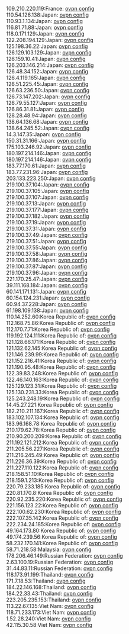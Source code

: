 109.210.220.119:France: [ovpn config](vpn/109_210_220_119.ovpn)  
110.54.126.138:Japan: [ovpn config](vpn/110_54_126_138.ovpn)  
110.93.1.134:Japan: [ovpn config](vpn/110_93_1_134.ovpn)  
116.81.71.88:Japan: [ovpn config](vpn/116_81_71_88.ovpn)  
118.0.171.129:Japan: [ovpn config](vpn/118_0_171_129.ovpn)  
122.208.194.129:Japan: [ovpn config](vpn/122_208_194_129.ovpn)  
125.198.36.22:Japan: [ovpn config](vpn/125_198_36_22.ovpn)  
126.129.103.129:Japan: [ovpn config](vpn/126_129_103_129.ovpn)  
126.159.10.41:Japan: [ovpn config](vpn/126_159_10_41.ovpn)  
126.203.146.214:Japan: [ovpn config](vpn/126_203_146_214.ovpn)  
126.48.34.152:Japan: [ovpn config](vpn/126_48_34_152.ovpn)  
126.4.119.165:Japan: [ovpn config](vpn/126_4_119_165.ovpn)  
126.51.225.45:Japan: [ovpn config](vpn/126_51_225_45.ovpn)  
126.63.236.50:Japan: [ovpn config](vpn/126_63_236_50.ovpn)  
126.73.147.202:Japan: [ovpn config](vpn/126_73_147_202.ovpn)  
126.79.55.127:Japan: [ovpn config](vpn/126_79_55_127.ovpn)  
126.86.31.81:Japan: [ovpn config](vpn/126_86_31_81.ovpn)  
128.28.48.94:Japan: [ovpn config](vpn/128_28_48_94.ovpn)  
138.64.136.68:Japan: [ovpn config](vpn/138_64_136_68.ovpn)  
138.64.245.52:Japan: [ovpn config](vpn/138_64_245_52.ovpn)  
14.3.147.35:Japan: [ovpn config](vpn/14_3_147_35.ovpn)  
150.31.31.166:Japan: [ovpn config](vpn/150_31_31_166.ovpn)  
175.103.246.92:Japan: [ovpn config](vpn/175_103_246_92.ovpn)  
180.197.214.146:Japan: [ovpn config](vpn/180_197_214_146.ovpn)  
180.197.214.146:Japan: [ovpn config](vpn/180_197_214_146.ovpn)  
183.77.170.61:Japan: [ovpn config](vpn/183_77_170_61.ovpn)  
183.77.231.96:Japan: [ovpn config](vpn/183_77_231_96.ovpn)  
203.133.223.250:Japan: [ovpn config](vpn/203_133_223_250.ovpn)  
219.100.37.104:Japan: [ovpn config](vpn/219_100_37_104.ovpn)  
219.100.37.105:Japan: [ovpn config](vpn/219_100_37_105.ovpn)  
219.100.37.107:Japan: [ovpn config](vpn/219_100_37_107.ovpn)  
219.100.37.13:Japan: [ovpn config](vpn/219_100_37_13.ovpn)  
219.100.37.177:Japan: [ovpn config](vpn/219_100_37_177.ovpn)  
219.100.37.182:Japan: [ovpn config](vpn/219_100_37_182.ovpn)  
219.100.37.19:Japan: [ovpn config](vpn/219_100_37_19.ovpn)  
219.100.37.31:Japan: [ovpn config](vpn/219_100_37_31.ovpn)  
219.100.37.49:Japan: [ovpn config](vpn/219_100_37_49.ovpn)  
219.100.37.51:Japan: [ovpn config](vpn/219_100_37_51.ovpn)  
219.100.37.55:Japan: [ovpn config](vpn/219_100_37_55.ovpn)  
219.100.37.58:Japan: [ovpn config](vpn/219_100_37_58.ovpn)  
219.100.37.86:Japan: [ovpn config](vpn/219_100_37_86.ovpn)  
219.100.37.87:Japan: [ovpn config](vpn/219_100_37_87.ovpn)  
219.100.37.96:Japan: [ovpn config](vpn/219_100_37_96.ovpn)  
221.170.25.47:Japan: [ovpn config](vpn/221_170_25_47.ovpn)  
39.111.168.184:Japan: [ovpn config](vpn/39_111_168_184.ovpn)  
60.141.171.131:Japan: [ovpn config](vpn/60_141_171_131.ovpn)  
60.154.124.231:Japan: [ovpn config](vpn/60_154_124_231.ovpn)  
60.94.37.228:Japan: [ovpn config](vpn/60_94_37_228.ovpn)  
61.198.109.138:Japan: [ovpn config](vpn/61_198_109_138.ovpn)  
110.14.252.60:Korea Republic of: [ovpn config](vpn/110_14_252_60.ovpn)  
112.168.75.86:Korea Republic of: [ovpn config](vpn/112_168_75_86.ovpn)  
112.170.7.71:Korea Republic of: [ovpn config](vpn/112_170_7_71.ovpn)  
119.192.124.111:Korea Republic of: [ovpn config](vpn/119_192_124_111.ovpn)  
121.128.66.171:Korea Republic of: [ovpn config](vpn/121_128_66_171.ovpn)  
121.132.62.145:Korea Republic of: [ovpn config](vpn/121_132_62_145.ovpn)  
121.146.239.99:Korea Republic of: [ovpn config](vpn/121_146_239_99.ovpn)  
121.152.216.41:Korea Republic of: [ovpn config](vpn/121_152_216_41.ovpn)  
121.190.95.48:Korea Republic of: [ovpn config](vpn/121_190_95_48.ovpn)  
122.39.83.248:Korea Republic of: [ovpn config](vpn/122_39_83_248.ovpn)  
122.46.140.163:Korea Republic of: [ovpn config](vpn/122_46_140_163.ovpn)  
125.129.123.31:Korea Republic of: [ovpn config](vpn/125_129_123_31.ovpn)  
125.130.231.33:Korea Republic of: [ovpn config](vpn/125_130_231_33.ovpn)  
125.243.248.19:Korea Republic of: [ovpn config](vpn/125_243_248_19.ovpn)  
14.45.27.221:Korea Republic of: [ovpn config](vpn/14_45_27_221.ovpn)  
182.210.211.167:Korea Republic of: [ovpn config](vpn/182_210_211_167.ovpn)  
183.102.107.134:Korea Republic of: [ovpn config](vpn/183_102_107_134.ovpn)  
183.96.168.78:Korea Republic of: [ovpn config](vpn/183_96_168_78.ovpn)  
210.179.62.78:Korea Republic of: [ovpn config](vpn/210_179_62_78.ovpn)  
210.90.200.209:Korea Republic of: [ovpn config](vpn/210_90_200_209.ovpn)  
211.192.121.212:Korea Republic of: [ovpn config](vpn/211_192_121_212.ovpn)  
211.205.56.227:Korea Republic of: [ovpn config](vpn/211_205_56_227.ovpn)  
211.216.245.49:Korea Republic of: [ovpn config](vpn/211_216_245_49.ovpn)  
211.226.36.39:Korea Republic of: [ovpn config](vpn/211_226_36_39.ovpn)  
211.227.110.122:Korea Republic of: [ovpn config](vpn/211_227_110_122.ovpn)  
218.158.51.10:Korea Republic of: [ovpn config](vpn/218_158_51_10.ovpn)  
218.159.1.213:Korea Republic of: [ovpn config](vpn/218_159_1_213.ovpn)  
220.79.233.185:Korea Republic of: [ovpn config](vpn/220_79_233_185.ovpn)  
220.81.170.8:Korea Republic of: [ovpn config](vpn/220_81_170_8.ovpn)  
220.92.235.220:Korea Republic of: [ovpn config](vpn/220_92_235_220.ovpn)  
221.156.123.22:Korea Republic of: [ovpn config](vpn/221_156_123_22.ovpn)  
222.100.62.230:Korea Republic of: [ovpn config](vpn/222_100_62_230.ovpn)  
222.107.35.142:Korea Republic of: [ovpn config](vpn/222_107_35_142.ovpn)  
222.234.24.185:Korea Republic of: [ovpn config](vpn/222_234_24_185.ovpn)  
49.164.173.80:Korea Republic of: [ovpn config](vpn/49_164_173_80.ovpn)  
49.174.239.56:Korea Republic of: [ovpn config](vpn/49_174_239_56.ovpn)  
58.232.170.141:Korea Republic of: [ovpn config](vpn/58_232_170_141.ovpn)  
58.71.218.58:Malaysia: [ovpn config](vpn/58_71_218_58.ovpn)  
178.206.46.149:Russian Federation: [ovpn config](vpn/178_206_46_149.ovpn)  
2.63.100.19:Russian Federation: [ovpn config](vpn/2_63_100_19.ovpn)  
31.44.83.11:Russian Federation: [ovpn config](vpn/31_44_83_11.ovpn)  
118.173.91.199:Thailand: [ovpn config](vpn/118_173_91_199.ovpn)  
171.7.18.53:Thailand: [ovpn config](vpn/171_7_18_53.ovpn)  
184.22.146.168:Thailand: [ovpn config](vpn/184_22_146_168.ovpn)  
184.22.33.43:Thailand: [ovpn config](vpn/184_22_33_43.ovpn)  
223.205.235.153:Thailand: [ovpn config](vpn/223_205_235_153.ovpn)  
113.22.67.135:Viet Nam: [ovpn config](vpn/113_22_67_135.ovpn)  
118.71.233.173:Viet Nam: [ovpn config](vpn/118_71_233_173.ovpn)  
1.52.28.240:Viet Nam: [ovpn config](vpn/1_52_28_240.ovpn)  
42.115.30.58:Viet Nam: [ovpn config](vpn/42_115_30_58.ovpn)  
